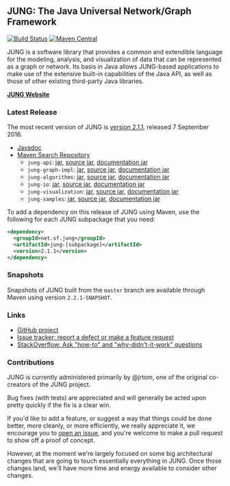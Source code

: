 ## JUNG: The Java Universal Network/Graph Framework 

[![Build Status](https://travis-ci.org/jrtom/jung.svg?branch=master)](https://travis-ci.org/jrtom/jung)
[![Maven Central](https://maven-badges.herokuapp.com/maven-central/net.sf.jung/jung-algorithms/badge.svg)](https://maven-badges.herokuapp.com/maven-central/net.sf.jung/jung-algorithms)

JUNG is a software library that provides a common and extendible language for the modeling, analysis, and visualization of
data that can be represented as a graph or network.  Its basis in Java allows JUNG-based applications to make use of the
extensive built-in capabilities of the Java API, as well as those of other existing third-party Java libraries.

[**JUNG Website**](http://jrtom.github.io/jung/)

### Latest Release

The most recent version of JUNG is [version 2.1.1](https://github.com/jrtom/jung/releases/tag/jung-2.1.1), released 7 September 2016.
*   [Javadoc](http://jrtom.github.io/jung/javadoc/index.html)
*   [Maven Search Repository](http://search.maven.org/#search%7Cga%7C1%7Cg%3A%22net.sf.jung%22%20AND%20v%3A%222.1.1%22%20AND%20(a%3A%22jung-api%22%20OR%20a%3A%22jung-graph-impl%22%20OR%20a%3A%22jung-visualization%22%20OR%20a%3A%22jung-algorithms%22%20OR%20a%3A%22jung-samples%22%20OR%20a%3A%22jung-io%22))
    *   `jung-api`: [jar](http://search.maven.org/remotecontent?filepath=net/sf/jung/jung-api/2.1.1/jung-api-2.1.1.jar), [source jar](http://search.maven.org/remotecontent?filepath=net/sf/jung/jung-api/2.1.1/jung-api-2.1.1-sources.jar), [documentation jar](http://search.maven.org/remotecontent?filepath=net/sf/jung/jung-api/2.1.1/jung-api-2.1.1-javadoc.jar)
    *   `jung-graph-impl`: [jar](http://search.maven.org/remotecontent?filepath=net/sf/jung/jung-graph-impl/2.1.1/jung-graph-impl-2.1.1.jar), [source jar](http://search.maven.org/remotecontent?filepath=net/sf/jung/jung-graph-impl/2.1.1/jung-graph-impl-2.1.1-sources.jar), [documentation jar](http://search.maven.org/remotecontent?filepath=net/sf/jung/jung-graph-impl/2.1.1/jung-graph-impl-2.1.1-javadoc.jar)
    *   `jung-algorithms`: [jar](http://search.maven.org/remotecontent?filepath=net/sf/jung/jung-algorithms/2.1.1/jung-algorithms-2.1.1.jar), [source jar](http://search.maven.org/remotecontent?filepath=net/sf/jung/jung-algorithms/2.1.1/jung-algorithms-2.1.1-sources.jar), [documentation jar](http://search.maven.org/remotecontent?filepath=net/sf/jung/jung-algorithms/2.1.1/jung-algorithms-2.1.1-javadoc.jar)
    *   `jung-io`: [jar](http://search.maven.org/remotecontent?filepath=net/sf/jung/jung-io/2.1.1/jung-io-2.1.1.jar), [source jar](http://search.maven.org/remotecontent?filepath=net/sf/jung/jung-io/2.1.1/jung-io-2.1.1-sources.jar), [documentation jar](http://search.maven.org/remotecontent?filepath=net/sf/jung/jung-io/2.1.1/jung-io-2.1.1-javadoc.jar)
    *   `jung-visualization`: [jar](http://search.maven.org/remotecontent?filepath=net/sf/jung/jung-visualization/2.1.1/jung-visualization-2.1.1.jar), [source jar](http://search.maven.org/remotecontent?filepath=net/sf/jung/jung-visualization/2.1.1/jung-visualization-2.1.1-sources.jar), [documentation jar](http://search.maven.org/remotecontent?filepath=net/sf/jung/jung-visualization/2.1.1/jung-visualization-2.1.1-javadoc.jar)
    *   `jung-samples`: [jar](http://search.maven.org/remotecontent?filepath=net/sf/jung/jung-samples/2.1.1/jung-samples-2.1.1.jar), [source jar](http://search.maven.org/remotecontent?filepath=net/sf/jung/jung-samples/2.1.1/jung-samples-2.1.1-sources.jar), [documentation jar](http://search.maven.org/remotecontent?filepath=net/sf/jung/jung-samples/2.1.1/jung-samples-2.1.1-javadoc.jar)

To add a dependency on this release of JUNG using Maven, use the following for each JUNG subpackage that you need:

```xml
<dependency>
  <groupId>net.sf.jung</groupId>
  <artifactId>jung-[subpackage]</artifactId>
  <version>2.1.1</version>
</dependency>
```

### Snapshots

Snapshots of JUNG built from the `master` branch are available through Maven using version `2.2.1-SNAPSHOT`.

### Links

* [GitHub project](https://github.com/jrtom/jung)
* [Issue tracker: report a defect or make a feature request](https://github.com/jrtom/jung/issues/new)
* [StackOverflow: Ask "how-to" and "why-didn't-it-work" questions](https://stackoverflow.com/questions/ask?tags=jung+java)

### Contributions

JUNG is currently administered primarily by @jrtom, one of the original co-creators of the JUNG project.

Bug fixes (with tests) are appreciated and will generally be acted upon pretty quickly if the fix is a clear win.  

If you'd like to add a feature, or suggest a way that things could be done better, more cleanly, or more efficiently, we really appreciate it, we encourage you to [open an issue](https://github.com/jrtom/jung/issues/new), and you're welcome to make a pull request to show off a proof of concept.

However, at the moment we're largely focused on some big architectural changes that are going to touch essentially everything in JUNG.  Once those changes land, we'll have more time and energy available to consider other changes.
